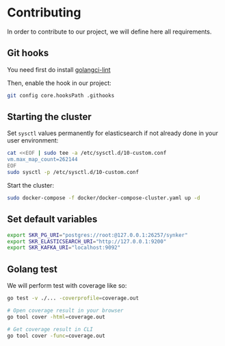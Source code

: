 # Contributing

In order to contribute to our project, we will define here all requirements.

## Git hooks

You need first do install [golangci-lint](https://golangci-lint.run/usage/install/)

Then, enable the hook in our project:
```bash
git config core.hooksPath .githooks
```

## Starting the cluster

Set `sysctl` values permanently for elasticsearch if not already done in your user environment:
```bash
cat <<EOF | sudo tee -a /etc/sysctl.d/10-custom.conf
vm.max_map_count=262144
EOF
sudo sysctl -p /etc/sysctl.d/10-custom.conf
```
Start the cluster:
```bash
sudo docker-compose -f docker/docker-compose-cluster.yaml up -d
```

## Set default variables

```bash
export SKR_PG_URI="postgres://root:@127.0.0.1:26257/synker"
export SKR_ELASTICSEARCH_URI="http://127.0.0.1:9200"
export SKR_KAFKA_URI="localhost:9092"
```

## Golang test

We will perform test with coverage like so:
```bash
go test -v ./... -coverprofile=coverage.out

# Open coverage result in your browser
go tool cover -html=coverage.out

# Get coverage result in CLI
go tool cover -func=coverage.out
```
